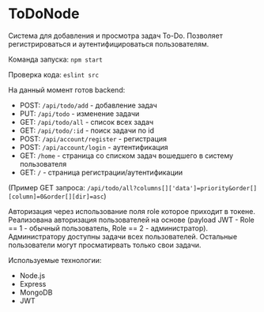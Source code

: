 # ToDoNode
 Система для добавления и просмотра задач To-Do.
Позволяет регистрироваться и аутентифицироваться пользователям. 

Команда запуска: `npm start`

Проверка кода: `eslint src`

На данный момент готов backend:

  - POST: `/api/todo/add` - добавление задач
  - PUT: `/api/todo` - изменение задачи
  - GET: `/api/todo/all` - список всех задач
  - GET: `/api/todo/:id` - поиск задачи по id
  - POST: `/api/account/register` - регистрация
  - POST: `/api/account/login` - аутентификация
  - GET: `/home` - страница со списком задач вошедшего в систему пользователя
  - GET: `/` - страница регистрации/аутентификации

(Пример GET запроса: `/api/todo/all?columns[]['data']=priority&order[][column]=0&order[][dir]=asc`)


Авторизация через использование поля role которое приходит в токене.
Реализована авторизация пользователей на основе (payload JWT - Role == 1 - обычный пользователь, Role == 2 - администратор).
Администратору доступны задачи всех пользователей. Остальные пользователи могут просматирвать только свои задачи.

  

Используемые технологии:
  - Node.js 
  - Express
  - MongoDB
  - JWT
